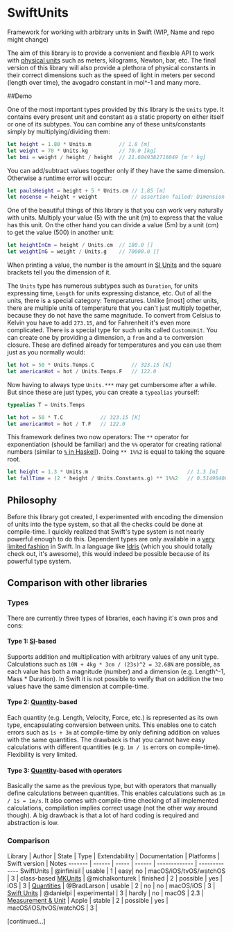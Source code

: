# SwiftUnits
Framework for working with arbitrary units in Swift (WIP, Name and repo might change)

The aim of this library is to provide a convenient and flexible API to work with [physical units](https://en.wikipedia.org/wiki/Units_of_measurement) such as meters, kilograms, Newton, bar, etc. The final version of this library will also provide a plethora of physical constants in their correct dimensions such as the speed of light in meters per second (length over time), the avogadro constant in mol^-1 and many more.

##Demo

One of the most important types provided by this library is the `Units` type. It contains every present unit and constant as a static property on either itself or one of its subtypes. You can combine any of these units/constants simply by multiplying/dividing them:

```swift
let height = 1.80 * Units.m         // 1.8 [m]
let weight = 70 * Units.kg          // 70.0 [kg]
let bmi = weight / height / height  // 21.6049382716049 [m⁻² kg]
```

You can add/subtract values together only if they have the same dimension. Otherwise a runtime error will occur:

```swift
let paulsHeight = height + 5 * Units.cm // 1.85 [m]
let nosense = height + weight           // assertion failed: Dimension mismatch: [m] vs [kg]
```

One of the beautiful things of this library is that you can work very naturally with units. Multiply your value (5) with the unit (m) to express that the value has this unit. On the other hand you can divide a value (5m) by a unit (cm) to get the value (500) in another unit:

```swift
let heightInCm = height / Units.cm  // 180.0 []
let weightInG = weight / Units.g    // 70000.0 []
```

When printing a value, the number is the amount in [SI Units](https://en.wikipedia.org/wiki/International_System_of_Units) and the square brackets tell you the dimension of it.

The `Units` type has numerous subtypes such as `Duration`, for units expressing time, `Length` for units expressing distance, etc. Out of all the units, there is a special category: Temperatures. Unlike [most] other units, there are multiple units of temperature that you can't just multiply together, because they do not have the same magnitude. To convert from Celsius to Kelvin you have to add `273.15`, and for Fahrenheit it's even more complicated. There is a special type for such units called `CustomUnit`. You can create one by providing a dimension, a `from` and a `to` conversion closure. These are defined already for temperatures and you can use them just as you normally would:

```swift
let hot = 50 * Units.Temps.C            // 323.15 [K]
let americanHot = hot / Units.Temps.F   // 122.0
```

Now having to always type `Units.***` may get cumbersome after a while. But since these are just types, you can create a `typealias` yourself:

```swift
typealias T = Units.Temps

let hot = 50 * T.C            // 323.15 [K]
let americanHot = hot / T.F   // 122.0
```

This framework defines two now operators: The `**` operator for exponentiation (should be familiar) and the `%%` operator for creating rational numbers (similar to [`%` in Haskell](http://hackage.haskell.org/package/base-4.9.0.0/docs/Data-Ratio.html#v:-37-)). Doing `** 1%%2` is equal to taking the square root.

```swift
let height = 1.3 * Units.m                                // 1.3 [m]
let fallTime = (2 * height / Units.Constants.g) ** 1%%2   // 0.514904083664386 [s]
```

## Philosophy

Before this library got created, I experimented with encoding the dimension of units into the type system, so that all the checks could be done at compile-time. I quickly realized that Swift's type system is not nearly powerful enough to do this. Dependent types are only available in a [very limited fashion](https://bigonotetaking.wordpress.com/2015/09/06/yet-more-misunderstanding-of-dependent-types/) in Swift. In a language like [Idris](http://www.idris-lang.org) (which you should totally check out, it's awesome), this would indeed be possible because of its powerful type system.

## Comparison with other libraries

### Types

There are currently three types of libraries, each having it's own pros and cons:

#### Type 1: [SI](https://en.wikipedia.org/wiki/International_System_of_Units)-based

Supports addition and multiplication with arbitrary values of any unit type. Calculations such as `10N + 4kg * 3cm / (23s)^2 = 32.68N` are possible, as each value has both a magnitude (number) and a dimension (e.g. Length^-1, Mass * Duration). In Swift it is not possible to verify that on addition the two values have the same dimension at compile-time.

#### Type 2: [Quantity](https://en.wikipedia.org/wiki/Physical_quantity)-based

Each quantity (e.g. Length, Velocity, Force, etc.) is represented as its own type, encapsulating conversion between units. This enables one to catch errors such as `1s + 3m` at compile-time by only defining addition on values with the same quantities. The drawback is that you cannot have easy calculations with different quantities (e.g. `1m / 1s` errors on compile-time). Flexibility is very limited.

#### Type 3: [Quantity](https://en.wikipedia.org/wiki/Physical_quantity)-based with operators

Basically the same as the previous type, but with operators that manually define calculations between quantities. This enables calculations such as `1m / 1s = 1m/s`. It also comes with compile-time checking of all implemented calculations, compilation implies correct usage (not the other way around though). A big drawback is that a lot of hard coding is required and abstraction is low.

### Comparison

Library | Author | State | Type | Extendability | Documentation | Platforms | Swift version | Notes
------- | ------ | ----- | ------ | ------------- | -------------
SwiftUnits | @infinisil | usable | 1 | easy| no | macOS/iOS/tvOS/watchOS | 3 | class-based
[MKUnits](https://github.com/michalkonturek/MKUnits) | @michalkonturek | finished | 2 | possible | yes | iOS | 3 |
[Quantities](https://github.com/BradLarson/Quantities) | @BradLarson | usable | 2 | no | no | macOS/iOS | 3 |
[Swift Units](https://github.com/danielpi/Swift-Units) | @danielpi | experimental | 3 | hardly | no | macOS | 2.3 |
[Measurement & Unit](https://developer.apple.com/reference/foundation/unit) | Apple | stable | 2 | possible | yes | macOS/iOS/tvOS/watchOS | 3 |

[continued...]
